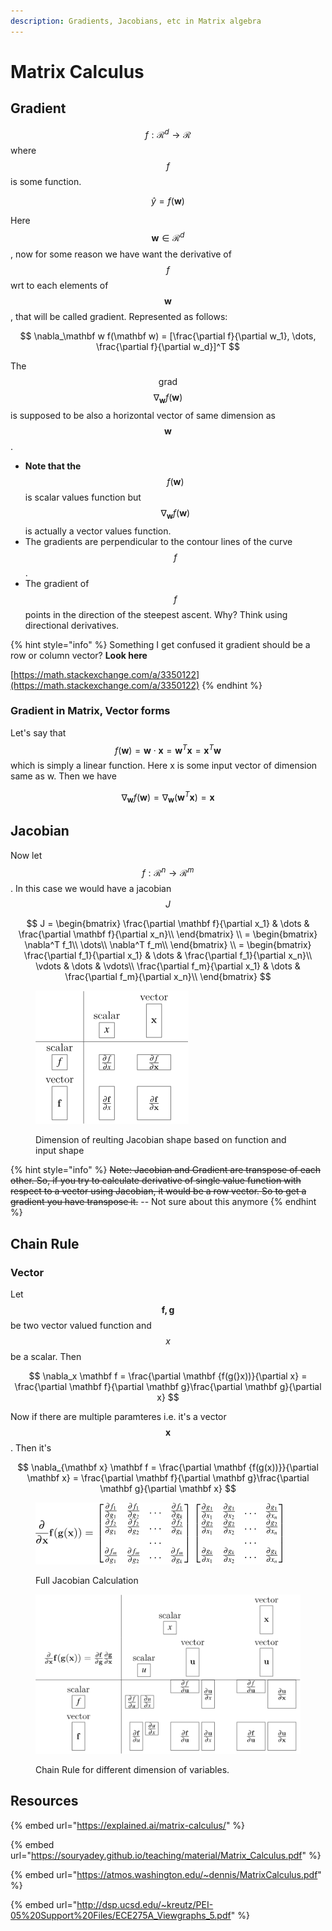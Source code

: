 ```yaml
---
description: Gradients, Jacobians, etc in Matrix algebra
---
```


# Matrix Calculus

## Gradient

$$f: \mathcal{R}^d \rightarrow \mathcal{R}$$ where $$f$$ is some function.

$$
\hat y = f(\mathbf w)
$$

Here $$\mathbf w \in \mathcal{R}^d$$, now for some reason we have want the derivative of $$f$$ wrt to each elements of $$\mathbf w$$, that will be called gradient. Represented as follows:

$$
\nabla_\mathbf w f(\mathbf w) = [\frac{\partial f}{\partial w_1}, \dots, \frac{\partial f}{\partial w_d}]^T
$$

The $$\text{grad}$$ $$\nabla_\mathbf w f(\mathbf w)$$is supposed to be also a horizontal vector of same dimension as $$\mathbf w$$.

* **Note that the** $$f(\mathbf w)$$ is scalar values function but $$\nabla_\mathbf w f(\mathbf w)$$ is actually a vector values function.&#x20;
* The gradients are perpendicular to the contour lines of the curve $$f$$.
* The gradient of $$f$$points in the direction of the steepest ascent. Why? Think using directional derivatives.&#x20;

{% hint style="info" %}
Something I get confused it gradient should be a row or column vector? **Look here**&#x20;

[https://math.stackexchange.com/a/3350122](https://math.stackexchange.com/a/3350122)
{% endhint %}

### Gradient in Matrix, Vector forms

Let's say that $$f( \mathbf w) = \mathbf w\cdot \mathbf x = \mathbf w^T\mathbf x = \mathbf x^T \mathbf w$$ which is simply a linear function. Here x is some input vector of dimension same as w. Then we have&#x20;

$$
\nabla_{\mathbf w} f(\mathbf w) = \nabla_\mathbf w (\mathbf w^T \mathbf x) = \mathbf x
$$

## Jacobian

Now let $$f: \mathcal{R}^n \rightarrow \mathcal{R}^m$$. In this case we would have a jacobian $$J$$

$$
J = \begin{bmatrix}
\frac{\partial \mathbf f}{\partial x_1} & \dots & \frac{\partial \mathbf f}{\partial x_n}\\
\end{bmatrix} \\
= \begin{bmatrix}
\nabla^T f_1\\
\dots\\
\nabla^T f_m\\
\end{bmatrix} \\
= \begin{bmatrix}
\frac{\partial f_1}{\partial x_1} & \dots & \frac{\partial  f_1}{\partial x_n}\\
\vdots & \dots & \vdots\\
\frac{\partial f_m}{\partial x_1} & \dots & \frac{\partial  f_m}{\partial x_n}\\
\end{bmatrix}
$$

<figure><img src="../.gitbook/assets/image (1) (1) (1) (1) (1) (1) (1).png" alt=""><figcaption><p>Dimension of reulting Jacobian shape based on function and input shape</p></figcaption></figure>

{% hint style="info" %}
~~Note: Jacobian and Gradient are transpose of each other. So, if you try to calculate derivative of single value function with respect to a vector using Jacobian, it would be a row vector. So to get a gradient you have transpose it.~~     -- Not sure about this anymore
{% endhint %}

## Chain Rule

### Vector

Let $$\mathbf{f, g}$$ be two vector valued function and $$x$$ be a scalar. Then

$$
\nabla_x \mathbf f = \frac{\partial  \mathbf {f(g(}x))}{\partial x} = \frac{\partial \mathbf f}{\partial \mathbf g}\frac{\partial \mathbf g}{\partial x}
$$

Now if there are multiple paramteres i.e. it's a vector $$\mathbf x$$. Then it's&#x20;

$$
\nabla_{\mathbf x} \mathbf f = \frac{\partial  \mathbf {f(g(x))}}{\partial \mathbf x} = \frac{\partial \mathbf f}{\partial \mathbf g}\frac{\partial \mathbf g}{\partial \mathbf x}
$$

<figure><img src="../.gitbook/assets/image (2) (1) (1) (1).png" alt=""><figcaption><p>Full Jacobian Calculation</p></figcaption></figure>

<figure><img src="../.gitbook/assets/image (2) (1) (1) (1) (1).png" alt=""><figcaption><p>Chain Rule for different dimension of variables.</p></figcaption></figure>

## Resources

{% embed url="https://explained.ai/matrix-calculus/" %}

{% embed url="https://souryadey.github.io/teaching/material/Matrix_Calculus.pdf" %}

{% embed url="https://atmos.washington.edu/~dennis/MatrixCalculus.pdf" %}

{% embed url="http://dsp.ucsd.edu/~kreutz/PEI-05%20Support%20Files/ECE275A_Viewgraphs_5.pdf" %}
